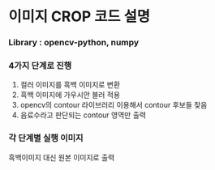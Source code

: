 # 이미지 CROP 코드 설명

### Library : opencv-python, numpy
### 4가지 단계로 진행
1. 컬러 이미지를 흑백 이미지로 변환
2. 흑백 이미지에 가우시안 블러 적용
3. opencv의 contour 라이브러리 이용해서 contour 후보들 찾음
4. 음료수라고 판단되는 contour 영역만 출력

### 각 단계별 실행 이미지
흑백이미지 대신 원본 이미지로 출력
